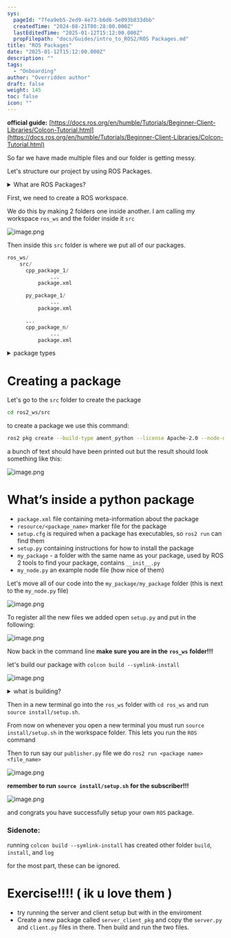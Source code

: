 ```yaml
---
sys:
  pageId: "7fea9eb5-2ed9-4e73-b6d6-5e093b833dbb"
  createdTime: "2024-08-21T00:28:00.000Z"
  lastEditedTime: "2025-01-12T15:12:00.000Z"
  propFilepath: "docs/Guides/intro_to_ROS2/ROS Packages.md"
title: "ROS Packages"
date: "2025-01-12T15:12:00.000Z"
description: ""
tags:
  - "Onboarding"
author: "Overridden author"
draft: false
weight: 145
toc: false
icon: ""
---
```


**official guide:** [https://docs.ros.org/en/humble/Tutorials/Beginner-Client-Libraries/Colcon-Tutorial.html](https://docs.ros.org/en/humble/Tutorials/Beginner-Client-Libraries/Colcon-Tutorial.html)

So far we have made multiple files and our folder is getting messy.

Let's structure our project by using ROS Packages.

<details>

<summary>What are ROS Packages?</summary>

ROS Packages are, as the name implies, packages of code that are highly sharable between ROS developers.

They consist of a folder, `package.xml` file, and source code

```python
      cpp_package_1/
		      ... imagine much code files here ..
          package.xml
```

</details>

First, we need to create a ROS workspace.

We do this by making 2 folders one inside another. I am calling my workspace `ros_ws` and the folder inside it `src`

![image.png](https://prod-files-secure.s3.us-west-2.amazonaws.com/d518164a-d88e-44d1-a4ee-3adb3bd8bce0/70706947-fd18-4537-a67b-e12946812d31/image.png?X-Amz-Algorithm=AWS4-HMAC-SHA256&X-Amz-Content-Sha256=UNSIGNED-PAYLOAD&X-Amz-Credential=ASIAZI2LB466S67AAOF4%2F20250328%2Fus-west-2%2Fs3%2Faws4_request&X-Amz-Date=20250328T100847Z&X-Amz-Expires=3600&X-Amz-Security-Token=IQoJb3JpZ2luX2VjEPL%2F%2F%2F%2F%2F%2F%2F%2F%2F%2FwEaCXVzLXdlc3QtMiJGMEQCIF3pWjYSASItSqMVnf2TsURO6XQMD94w%2B%2FxpPtCwvp%2B8AiBSoSJYXZjeL4jIhOT3u2klRYQJAiKetcU6UJSV%2BpSPAir%2FAwhbEAAaDDYzNzQyMzE4MzgwNSIMjpKgSamhBkyyew3XKtwDQOuMKpD96Lf5OCThr2j16JVKG8I25txZdZZHfeOcQefi8%2FWFXeIAID6mVFzKutmpssNovvjo1Y%2Fl25Cnim%2BJqdETeFXCehgsgYqxIRnRHzvNQAApNNxSh1aH5XIcOu2IuK13H6POC6hXzMOBYWNG%2BZdluw79EZO2%2B1w9vhjlxcwidMFD3NnLPUGBBv0bELnTGYx0eQjmzPj2KMVVaHrK7TPBXgUfrVrTDhij%2BCioZX7J%2B3y0gPEcsE99z902BNuKohxu2IC5K97DlbMFPE0ER7CIr6y9z2Yt%2F1JK%2BhnEiCvLTjXiSrjZIP2udia3fuA%2FC3%2BFOZBPLXtiLLXdlX3AR%2BRo4zUyGXUMYBwmCZl%2BxdCchWvduXi82f2wXpJZn8BA9gDjSKCkPMPiDPY5msHm0pbcOUOX%2FEM8Q%2FLXkE07S2tmOZvIYr%2FLGR2GhqEt5uEEHQrZR7Jc2Wqd8Lp7Qc1HfFileJuL3IoyL05N0qPkhso7wDDTrfQAkOv0t5qVHHUYgQFTgNNWxZrgtVVJe%2FxD1WzM8MOghyzZwpVnbaWR3KWzavoYnFrZoUxPypGwhIVQHvSpOQV81o8AyqYFCaciD1mIhyxE1MFNRMVc9YS1yn%2FMhbD4PNnVanlAHFIw2NuZvwY6pgF4cDeCQ6m0jnVBVI6iLN2qgGgVLZg%2F562AnL0Ei1ap7Ukej%2Bo1mysCHOq03IQjyDwY9R%2Frv%2B6RLKyRqiT%2Bv6ixad1cUpoQlP21ckpmaSJFVvFbtkd4cxCtONcEeH4e385T4r7O3gabB90mj3XcoMZiZXemSI5yk%2FND4EEl%2F2JeBAXfYEkBRTsfDnYMpcLitkjVzA5zMDz3MLq20e%2FLStnwsYibUgyg&X-Amz-Signature=077cebd23002ffae50062ee13e5df51cb8b78081f90cc2f714849257930df48b&X-Amz-SignedHeaders=host&x-id=GetObject)

Then inside this `src` folder is where we put all of our packages.

```python
ros_ws/
    src/
      cpp_package_1/
		      ...
          package.xml

      py_package_1/
		      ...
          package.xml

      ...
      cpp_package_n/
		      ...
          package.xml

```

<details>

<summary>package types</summary>

packages can be either `C++` or python.

the intern file structure is different for each but for this guide we will stick to creating python packages

</details>

# Creating a package

Let's go to the `src` folder to create the package

```bash
cd ros2_ws/src
```

to create a package we use this command:

```bash
ros2 pkg create --build-type ament_python --license Apache-2.0 --node-name my_node my_package
```

a bunch of text should have been printed out but the result should look something like this:

![image.png](https://prod-files-secure.s3.us-west-2.amazonaws.com/d518164a-d88e-44d1-a4ee-3adb3bd8bce0/e6cf1e3f-8512-4a3e-b131-079f800bf3e8/image.png?X-Amz-Algorithm=AWS4-HMAC-SHA256&X-Amz-Content-Sha256=UNSIGNED-PAYLOAD&X-Amz-Credential=ASIAZI2LB466S67AAOF4%2F20250328%2Fus-west-2%2Fs3%2Faws4_request&X-Amz-Date=20250328T100847Z&X-Amz-Expires=3600&X-Amz-Security-Token=IQoJb3JpZ2luX2VjEPL%2F%2F%2F%2F%2F%2F%2F%2F%2F%2FwEaCXVzLXdlc3QtMiJGMEQCIF3pWjYSASItSqMVnf2TsURO6XQMD94w%2B%2FxpPtCwvp%2B8AiBSoSJYXZjeL4jIhOT3u2klRYQJAiKetcU6UJSV%2BpSPAir%2FAwhbEAAaDDYzNzQyMzE4MzgwNSIMjpKgSamhBkyyew3XKtwDQOuMKpD96Lf5OCThr2j16JVKG8I25txZdZZHfeOcQefi8%2FWFXeIAID6mVFzKutmpssNovvjo1Y%2Fl25Cnim%2BJqdETeFXCehgsgYqxIRnRHzvNQAApNNxSh1aH5XIcOu2IuK13H6POC6hXzMOBYWNG%2BZdluw79EZO2%2B1w9vhjlxcwidMFD3NnLPUGBBv0bELnTGYx0eQjmzPj2KMVVaHrK7TPBXgUfrVrTDhij%2BCioZX7J%2B3y0gPEcsE99z902BNuKohxu2IC5K97DlbMFPE0ER7CIr6y9z2Yt%2F1JK%2BhnEiCvLTjXiSrjZIP2udia3fuA%2FC3%2BFOZBPLXtiLLXdlX3AR%2BRo4zUyGXUMYBwmCZl%2BxdCchWvduXi82f2wXpJZn8BA9gDjSKCkPMPiDPY5msHm0pbcOUOX%2FEM8Q%2FLXkE07S2tmOZvIYr%2FLGR2GhqEt5uEEHQrZR7Jc2Wqd8Lp7Qc1HfFileJuL3IoyL05N0qPkhso7wDDTrfQAkOv0t5qVHHUYgQFTgNNWxZrgtVVJe%2FxD1WzM8MOghyzZwpVnbaWR3KWzavoYnFrZoUxPypGwhIVQHvSpOQV81o8AyqYFCaciD1mIhyxE1MFNRMVc9YS1yn%2FMhbD4PNnVanlAHFIw2NuZvwY6pgF4cDeCQ6m0jnVBVI6iLN2qgGgVLZg%2F562AnL0Ei1ap7Ukej%2Bo1mysCHOq03IQjyDwY9R%2Frv%2B6RLKyRqiT%2Bv6ixad1cUpoQlP21ckpmaSJFVvFbtkd4cxCtONcEeH4e385T4r7O3gabB90mj3XcoMZiZXemSI5yk%2FND4EEl%2F2JeBAXfYEkBRTsfDnYMpcLitkjVzA5zMDz3MLq20e%2FLStnwsYibUgyg&X-Amz-Signature=3d3868916be99b4830f8cfb1ff3b6e30dc0660aee2e396fc0bef12d208614619&X-Amz-SignedHeaders=host&x-id=GetObject)

# What’s inside a python package

- `package.xml` file containing meta-information about the package
- `resource/<package_name>` marker file for the package
- `setup.cfg` is required when a package has executables, so `ros2 run` can find them
- `setup.py` containing instructions for how to install the package
- `my_package` - a folder with the same name as your package, used by ROS 2 tools to find your package, contains `__init__.py`
- `my_node.py` an example node file (how nice of them)

Let's move all of our code into the `my_package/my_package` folder (this is next to the `my_node.py` file)

![image.png](https://prod-files-secure.s3.us-west-2.amazonaws.com/d518164a-d88e-44d1-a4ee-3adb3bd8bce0/9ce58f11-0da9-4d3e-b86d-506a9685d378/image.png?X-Amz-Algorithm=AWS4-HMAC-SHA256&X-Amz-Content-Sha256=UNSIGNED-PAYLOAD&X-Amz-Credential=ASIAZI2LB466S67AAOF4%2F20250328%2Fus-west-2%2Fs3%2Faws4_request&X-Amz-Date=20250328T100847Z&X-Amz-Expires=3600&X-Amz-Security-Token=IQoJb3JpZ2luX2VjEPL%2F%2F%2F%2F%2F%2F%2F%2F%2F%2FwEaCXVzLXdlc3QtMiJGMEQCIF3pWjYSASItSqMVnf2TsURO6XQMD94w%2B%2FxpPtCwvp%2B8AiBSoSJYXZjeL4jIhOT3u2klRYQJAiKetcU6UJSV%2BpSPAir%2FAwhbEAAaDDYzNzQyMzE4MzgwNSIMjpKgSamhBkyyew3XKtwDQOuMKpD96Lf5OCThr2j16JVKG8I25txZdZZHfeOcQefi8%2FWFXeIAID6mVFzKutmpssNovvjo1Y%2Fl25Cnim%2BJqdETeFXCehgsgYqxIRnRHzvNQAApNNxSh1aH5XIcOu2IuK13H6POC6hXzMOBYWNG%2BZdluw79EZO2%2B1w9vhjlxcwidMFD3NnLPUGBBv0bELnTGYx0eQjmzPj2KMVVaHrK7TPBXgUfrVrTDhij%2BCioZX7J%2B3y0gPEcsE99z902BNuKohxu2IC5K97DlbMFPE0ER7CIr6y9z2Yt%2F1JK%2BhnEiCvLTjXiSrjZIP2udia3fuA%2FC3%2BFOZBPLXtiLLXdlX3AR%2BRo4zUyGXUMYBwmCZl%2BxdCchWvduXi82f2wXpJZn8BA9gDjSKCkPMPiDPY5msHm0pbcOUOX%2FEM8Q%2FLXkE07S2tmOZvIYr%2FLGR2GhqEt5uEEHQrZR7Jc2Wqd8Lp7Qc1HfFileJuL3IoyL05N0qPkhso7wDDTrfQAkOv0t5qVHHUYgQFTgNNWxZrgtVVJe%2FxD1WzM8MOghyzZwpVnbaWR3KWzavoYnFrZoUxPypGwhIVQHvSpOQV81o8AyqYFCaciD1mIhyxE1MFNRMVc9YS1yn%2FMhbD4PNnVanlAHFIw2NuZvwY6pgF4cDeCQ6m0jnVBVI6iLN2qgGgVLZg%2F562AnL0Ei1ap7Ukej%2Bo1mysCHOq03IQjyDwY9R%2Frv%2B6RLKyRqiT%2Bv6ixad1cUpoQlP21ckpmaSJFVvFbtkd4cxCtONcEeH4e385T4r7O3gabB90mj3XcoMZiZXemSI5yk%2FND4EEl%2F2JeBAXfYEkBRTsfDnYMpcLitkjVzA5zMDz3MLq20e%2FLStnwsYibUgyg&X-Amz-Signature=5c6e4a7a3ef8d0fa6bc19c3521658da57626b8fe75437ff7983421c9817abea5&X-Amz-SignedHeaders=host&x-id=GetObject)

To register all the new files we added open `setup.py` and put in the following:

![image.png](https://prod-files-secure.s3.us-west-2.amazonaws.com/d518164a-d88e-44d1-a4ee-3adb3bd8bce0/1cd7c262-4cae-4496-9d75-c178537d24a2/image.png?X-Amz-Algorithm=AWS4-HMAC-SHA256&X-Amz-Content-Sha256=UNSIGNED-PAYLOAD&X-Amz-Credential=ASIAZI2LB466S67AAOF4%2F20250328%2Fus-west-2%2Fs3%2Faws4_request&X-Amz-Date=20250328T100847Z&X-Amz-Expires=3600&X-Amz-Security-Token=IQoJb3JpZ2luX2VjEPL%2F%2F%2F%2F%2F%2F%2F%2F%2F%2FwEaCXVzLXdlc3QtMiJGMEQCIF3pWjYSASItSqMVnf2TsURO6XQMD94w%2B%2FxpPtCwvp%2B8AiBSoSJYXZjeL4jIhOT3u2klRYQJAiKetcU6UJSV%2BpSPAir%2FAwhbEAAaDDYzNzQyMzE4MzgwNSIMjpKgSamhBkyyew3XKtwDQOuMKpD96Lf5OCThr2j16JVKG8I25txZdZZHfeOcQefi8%2FWFXeIAID6mVFzKutmpssNovvjo1Y%2Fl25Cnim%2BJqdETeFXCehgsgYqxIRnRHzvNQAApNNxSh1aH5XIcOu2IuK13H6POC6hXzMOBYWNG%2BZdluw79EZO2%2B1w9vhjlxcwidMFD3NnLPUGBBv0bELnTGYx0eQjmzPj2KMVVaHrK7TPBXgUfrVrTDhij%2BCioZX7J%2B3y0gPEcsE99z902BNuKohxu2IC5K97DlbMFPE0ER7CIr6y9z2Yt%2F1JK%2BhnEiCvLTjXiSrjZIP2udia3fuA%2FC3%2BFOZBPLXtiLLXdlX3AR%2BRo4zUyGXUMYBwmCZl%2BxdCchWvduXi82f2wXpJZn8BA9gDjSKCkPMPiDPY5msHm0pbcOUOX%2FEM8Q%2FLXkE07S2tmOZvIYr%2FLGR2GhqEt5uEEHQrZR7Jc2Wqd8Lp7Qc1HfFileJuL3IoyL05N0qPkhso7wDDTrfQAkOv0t5qVHHUYgQFTgNNWxZrgtVVJe%2FxD1WzM8MOghyzZwpVnbaWR3KWzavoYnFrZoUxPypGwhIVQHvSpOQV81o8AyqYFCaciD1mIhyxE1MFNRMVc9YS1yn%2FMhbD4PNnVanlAHFIw2NuZvwY6pgF4cDeCQ6m0jnVBVI6iLN2qgGgVLZg%2F562AnL0Ei1ap7Ukej%2Bo1mysCHOq03IQjyDwY9R%2Frv%2B6RLKyRqiT%2Bv6ixad1cUpoQlP21ckpmaSJFVvFbtkd4cxCtONcEeH4e385T4r7O3gabB90mj3XcoMZiZXemSI5yk%2FND4EEl%2F2JeBAXfYEkBRTsfDnYMpcLitkjVzA5zMDz3MLq20e%2FLStnwsYibUgyg&X-Amz-Signature=3b35dbae2e2a228a533624ea5e8be72c3959c722bfaf90122441a321e3b7bf83&X-Amz-SignedHeaders=host&x-id=GetObject)

Now back in the command line **make sure you are in the** **`ros_ws`** **folder!!!**

let's build our package with `colcon build --symlink-install`

![image.png](https://prod-files-secure.s3.us-west-2.amazonaws.com/d518164a-d88e-44d1-a4ee-3adb3bd8bce0/2f2a0d27-b173-48fd-b189-5f5c0ce65619/image.png?X-Amz-Algorithm=AWS4-HMAC-SHA256&X-Amz-Content-Sha256=UNSIGNED-PAYLOAD&X-Amz-Credential=ASIAZI2LB466S67AAOF4%2F20250328%2Fus-west-2%2Fs3%2Faws4_request&X-Amz-Date=20250328T100847Z&X-Amz-Expires=3600&X-Amz-Security-Token=IQoJb3JpZ2luX2VjEPL%2F%2F%2F%2F%2F%2F%2F%2F%2F%2FwEaCXVzLXdlc3QtMiJGMEQCIF3pWjYSASItSqMVnf2TsURO6XQMD94w%2B%2FxpPtCwvp%2B8AiBSoSJYXZjeL4jIhOT3u2klRYQJAiKetcU6UJSV%2BpSPAir%2FAwhbEAAaDDYzNzQyMzE4MzgwNSIMjpKgSamhBkyyew3XKtwDQOuMKpD96Lf5OCThr2j16JVKG8I25txZdZZHfeOcQefi8%2FWFXeIAID6mVFzKutmpssNovvjo1Y%2Fl25Cnim%2BJqdETeFXCehgsgYqxIRnRHzvNQAApNNxSh1aH5XIcOu2IuK13H6POC6hXzMOBYWNG%2BZdluw79EZO2%2B1w9vhjlxcwidMFD3NnLPUGBBv0bELnTGYx0eQjmzPj2KMVVaHrK7TPBXgUfrVrTDhij%2BCioZX7J%2B3y0gPEcsE99z902BNuKohxu2IC5K97DlbMFPE0ER7CIr6y9z2Yt%2F1JK%2BhnEiCvLTjXiSrjZIP2udia3fuA%2FC3%2BFOZBPLXtiLLXdlX3AR%2BRo4zUyGXUMYBwmCZl%2BxdCchWvduXi82f2wXpJZn8BA9gDjSKCkPMPiDPY5msHm0pbcOUOX%2FEM8Q%2FLXkE07S2tmOZvIYr%2FLGR2GhqEt5uEEHQrZR7Jc2Wqd8Lp7Qc1HfFileJuL3IoyL05N0qPkhso7wDDTrfQAkOv0t5qVHHUYgQFTgNNWxZrgtVVJe%2FxD1WzM8MOghyzZwpVnbaWR3KWzavoYnFrZoUxPypGwhIVQHvSpOQV81o8AyqYFCaciD1mIhyxE1MFNRMVc9YS1yn%2FMhbD4PNnVanlAHFIw2NuZvwY6pgF4cDeCQ6m0jnVBVI6iLN2qgGgVLZg%2F562AnL0Ei1ap7Ukej%2Bo1mysCHOq03IQjyDwY9R%2Frv%2B6RLKyRqiT%2Bv6ixad1cUpoQlP21ckpmaSJFVvFbtkd4cxCtONcEeH4e385T4r7O3gabB90mj3XcoMZiZXemSI5yk%2FND4EEl%2F2JeBAXfYEkBRTsfDnYMpcLitkjVzA5zMDz3MLq20e%2FLStnwsYibUgyg&X-Amz-Signature=e0fb4cde779fe93b776bc7d8949d51b16f1016f0cae9981541d62ab9901c44c5&X-Amz-SignedHeaders=host&x-id=GetObject)

<details>

<summary>what is building?</summary>

if you are a CS major at Rose-Hulman you will learn the answer to this in CSSE132

but TLDR; is it combines all the code files into one program that can be run easily 

</details>

Then in a new terminal go into the `ros_ws` folder with `cd ros_ws` and run `source install/setup.sh`. 

From now on whenever you open a new terminal you must run `source install/setup.sh` in the workspace folder. This lets you run the `ROS` command

Then to run say our `publisher.py` file we do `ros2 run <package name> <file_name>`

![image.png](https://prod-files-secure.s3.us-west-2.amazonaws.com/d518164a-d88e-44d1-a4ee-3adb3bd8bce0/4f4b1219-3a44-4632-aa0a-ce3471699f59/image.png?X-Amz-Algorithm=AWS4-HMAC-SHA256&X-Amz-Content-Sha256=UNSIGNED-PAYLOAD&X-Amz-Credential=ASIAZI2LB466S67AAOF4%2F20250328%2Fus-west-2%2Fs3%2Faws4_request&X-Amz-Date=20250328T100847Z&X-Amz-Expires=3600&X-Amz-Security-Token=IQoJb3JpZ2luX2VjEPL%2F%2F%2F%2F%2F%2F%2F%2F%2F%2FwEaCXVzLXdlc3QtMiJGMEQCIF3pWjYSASItSqMVnf2TsURO6XQMD94w%2B%2FxpPtCwvp%2B8AiBSoSJYXZjeL4jIhOT3u2klRYQJAiKetcU6UJSV%2BpSPAir%2FAwhbEAAaDDYzNzQyMzE4MzgwNSIMjpKgSamhBkyyew3XKtwDQOuMKpD96Lf5OCThr2j16JVKG8I25txZdZZHfeOcQefi8%2FWFXeIAID6mVFzKutmpssNovvjo1Y%2Fl25Cnim%2BJqdETeFXCehgsgYqxIRnRHzvNQAApNNxSh1aH5XIcOu2IuK13H6POC6hXzMOBYWNG%2BZdluw79EZO2%2B1w9vhjlxcwidMFD3NnLPUGBBv0bELnTGYx0eQjmzPj2KMVVaHrK7TPBXgUfrVrTDhij%2BCioZX7J%2B3y0gPEcsE99z902BNuKohxu2IC5K97DlbMFPE0ER7CIr6y9z2Yt%2F1JK%2BhnEiCvLTjXiSrjZIP2udia3fuA%2FC3%2BFOZBPLXtiLLXdlX3AR%2BRo4zUyGXUMYBwmCZl%2BxdCchWvduXi82f2wXpJZn8BA9gDjSKCkPMPiDPY5msHm0pbcOUOX%2FEM8Q%2FLXkE07S2tmOZvIYr%2FLGR2GhqEt5uEEHQrZR7Jc2Wqd8Lp7Qc1HfFileJuL3IoyL05N0qPkhso7wDDTrfQAkOv0t5qVHHUYgQFTgNNWxZrgtVVJe%2FxD1WzM8MOghyzZwpVnbaWR3KWzavoYnFrZoUxPypGwhIVQHvSpOQV81o8AyqYFCaciD1mIhyxE1MFNRMVc9YS1yn%2FMhbD4PNnVanlAHFIw2NuZvwY6pgF4cDeCQ6m0jnVBVI6iLN2qgGgVLZg%2F562AnL0Ei1ap7Ukej%2Bo1mysCHOq03IQjyDwY9R%2Frv%2B6RLKyRqiT%2Bv6ixad1cUpoQlP21ckpmaSJFVvFbtkd4cxCtONcEeH4e385T4r7O3gabB90mj3XcoMZiZXemSI5yk%2FND4EEl%2F2JeBAXfYEkBRTsfDnYMpcLitkjVzA5zMDz3MLq20e%2FLStnwsYibUgyg&X-Amz-Signature=57c1241439f651f16ce2d98aca7d62ba2b986ead48119811f6bfb0390f4285a1&X-Amz-SignedHeaders=host&x-id=GetObject)

**remember to run** **`source install/setup.sh`** **for the subscriber!!!**

![image.png](https://prod-files-secure.s3.us-west-2.amazonaws.com/d518164a-d88e-44d1-a4ee-3adb3bd8bce0/02121119-dad4-49ec-8356-c956108b4243/image.png?X-Amz-Algorithm=AWS4-HMAC-SHA256&X-Amz-Content-Sha256=UNSIGNED-PAYLOAD&X-Amz-Credential=ASIAZI2LB466S67AAOF4%2F20250328%2Fus-west-2%2Fs3%2Faws4_request&X-Amz-Date=20250328T100847Z&X-Amz-Expires=3600&X-Amz-Security-Token=IQoJb3JpZ2luX2VjEPL%2F%2F%2F%2F%2F%2F%2F%2F%2F%2FwEaCXVzLXdlc3QtMiJGMEQCIF3pWjYSASItSqMVnf2TsURO6XQMD94w%2B%2FxpPtCwvp%2B8AiBSoSJYXZjeL4jIhOT3u2klRYQJAiKetcU6UJSV%2BpSPAir%2FAwhbEAAaDDYzNzQyMzE4MzgwNSIMjpKgSamhBkyyew3XKtwDQOuMKpD96Lf5OCThr2j16JVKG8I25txZdZZHfeOcQefi8%2FWFXeIAID6mVFzKutmpssNovvjo1Y%2Fl25Cnim%2BJqdETeFXCehgsgYqxIRnRHzvNQAApNNxSh1aH5XIcOu2IuK13H6POC6hXzMOBYWNG%2BZdluw79EZO2%2B1w9vhjlxcwidMFD3NnLPUGBBv0bELnTGYx0eQjmzPj2KMVVaHrK7TPBXgUfrVrTDhij%2BCioZX7J%2B3y0gPEcsE99z902BNuKohxu2IC5K97DlbMFPE0ER7CIr6y9z2Yt%2F1JK%2BhnEiCvLTjXiSrjZIP2udia3fuA%2FC3%2BFOZBPLXtiLLXdlX3AR%2BRo4zUyGXUMYBwmCZl%2BxdCchWvduXi82f2wXpJZn8BA9gDjSKCkPMPiDPY5msHm0pbcOUOX%2FEM8Q%2FLXkE07S2tmOZvIYr%2FLGR2GhqEt5uEEHQrZR7Jc2Wqd8Lp7Qc1HfFileJuL3IoyL05N0qPkhso7wDDTrfQAkOv0t5qVHHUYgQFTgNNWxZrgtVVJe%2FxD1WzM8MOghyzZwpVnbaWR3KWzavoYnFrZoUxPypGwhIVQHvSpOQV81o8AyqYFCaciD1mIhyxE1MFNRMVc9YS1yn%2FMhbD4PNnVanlAHFIw2NuZvwY6pgF4cDeCQ6m0jnVBVI6iLN2qgGgVLZg%2F562AnL0Ei1ap7Ukej%2Bo1mysCHOq03IQjyDwY9R%2Frv%2B6RLKyRqiT%2Bv6ixad1cUpoQlP21ckpmaSJFVvFbtkd4cxCtONcEeH4e385T4r7O3gabB90mj3XcoMZiZXemSI5yk%2FND4EEl%2F2JeBAXfYEkBRTsfDnYMpcLitkjVzA5zMDz3MLq20e%2FLStnwsYibUgyg&X-Amz-Signature=7e0a63f6813b9d30b01e7131551ca87c9dd9eca242625488c5ff0610217f7d2f&X-Amz-SignedHeaders=host&x-id=GetObject)

and congrats you have successfully setup your own `ROS` package.

### Sidenote:

running `colcon build --symlink-install` has created other folder `build`, `install`, and `log`

for the most part, these can be ignored.

# Exercise!!!! ( ik u love them )

- try running the server and client setup but with in the enviroment
- Create a new package called `server_client_pkg` and copy the `server.py` and `client.py` files in there. Then build and run the two files.
